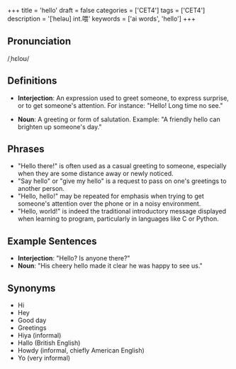 +++
title = 'hello'
draft = false
categories = ['CET4']
tags = ['CET4']
description = '[ˈheləu] int.喂'
keywords = ['ai words', 'hello']
+++

## Pronunciation
/ˌhɛloʊ/

## Definitions
- **Interjection**: An expression used to greet someone, to express surprise, or to get someone's attention. For instance: "Hello! Long time no see." 

- **Noun**: A greeting or form of salutation. Example: "A friendly hello can brighten up someone's day."

## Phrases
- "Hello there!" is often used as a casual greeting to someone, especially when they are some distance away or newly noticed.
- "Say hello" or "give my hello" is a request to pass on one's greetings to another person.
- "Hello, hello!" may be repeated for emphasis when trying to get someone's attention over the phone or in a noisy environment.
- "Hello, world!" is indeed the traditional introductory message displayed when learning to program, particularly in languages like C or Python.

## Example Sentences
- **Interjection**: "Hello? Is anyone there?"
- **Noun**: "His cheery hello made it clear he was happy to see us."

## Synonyms
- Hi
- Hey
- Good day
- Greetings
- Hiya (informal)
- Hallo (British English)
- Howdy (informal, chiefly American English)
- Yo (very informal)
